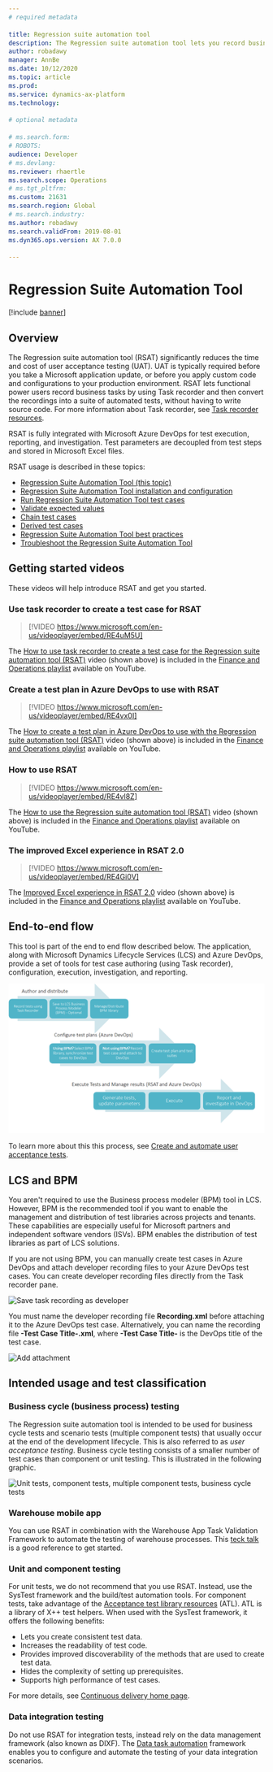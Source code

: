 ```yaml
---
# required metadata

title: Regression suite automation tool
description: The Regression suite automation tool lets you record business tasks using the task recorder and convert them into a suite of automated tests without the need to write source code.
author: robadawy
manager: AnnBe
ms.date: 10/12/2020
ms.topic: article
ms.prod: 
ms.service: dynamics-ax-platform
ms.technology: 

# optional metadata

# ms.search.form: 
# ROBOTS: 
audience: Developer
# ms.devlang: 
ms.reviewer: rhaertle
ms.search.scope: Operations
# ms.tgt_pltfrm: 
ms.custom: 21631
ms.search.region: Global
# ms.search.industry: 
ms.author: robadawy
ms.search.validFrom: 2019-08-01
ms.dyn365.ops.version: AX 7.0.0

---
```


# Regression Suite Automation Tool

[!include [banner](../../includes/banner.md)]

## Overview
The Regression suite automation tool (RSAT) significantly reduces the time and cost of user acceptance testing (UAT). UAT is typically required before you take a Microsoft application update, or before you apply custom code and configurations to your production environment. RSAT lets functional power users record business tasks by using Task recorder and then convert the recordings into a suite of automated tests, without having to write source code. For more information about Task recorder, see [Task recorder resources](../../user-interface/task-recorder.md).

RSAT is fully integrated with Microsoft Azure DevOps for test execution, reporting, and investigation. Test parameters are decoupled from test steps and stored in Microsoft Excel files.

RSAT usage is described in these topics:

+ [Regression Suite Automation Tool (this topic)](rsat-overview.md)
+ [Regression Suite Automation Tool installation and configuration](rsat-install-configure.md)
+ [Run Regression Suite Automation Tool test cases](rsat-run.md)
+ [Validate expected values](rsat-validate-expected.md)
+ [Chain test cases](rsat-chain-test-cases.md)
+ [Derived test cases](rsat-derived-test-cases.md)
+ [Regression Suite Automation Tool best practices](rsat-best-practices.md)
+ [Troubleshoot the Regression Suite Automation Tool](rsat-troubleshooting.md)


## Getting started videos
These videos will help introduce RSAT and get you started.

### Use task recorder to create a test case for RSAT

> [!VIDEO https://www.microsoft.com/en-us/videoplayer/embed/RE4uM5U]

The [How to use task recorder to create a test case for the Regression suite automation tool (RSAT)](https://youtu.be/bBr4BXAxTNI) video (shown above) is included in the [Finance and Operations playlist](https://www.youtube.com/playlist?list=PLcakwueIHoT_SYfIaPGoOhloFoCXiUSyW) available on YouTube.

### Create a test plan in Azure DevOps to use with RSAT

> [!VIDEO https://www.microsoft.com/en-us/videoplayer/embed/RE4vx0I]

The [How to create a test plan in Azure DevOps to use with the Regression suite automation tool (RSAT)](https://youtu.be/3jIuBleAnQk) video (shown above) is included in the [Finance and Operations playlist](https://www.youtube.com/playlist?list=PLcakwueIHoT_SYfIaPGoOhloFoCXiUSyW) available on YouTube.

### How to use RSAT

> [!VIDEO https://www.microsoft.com/en-us/videoplayer/embed/RE4vl8Z]

The [How to use the Regression suite automation tool (RSAT)](https://youtu.be/uhN9JItzGAk) video (shown above) is included in the [Finance and Operations playlist](https://www.youtube.com/playlist?list=PLcakwueIHoT_SYfIaPGoOhloFoCXiUSyW) available on YouTube.

### The improved Excel experience in RSAT 2.0

> [!VIDEO https://www.microsoft.com/en-us/videoplayer/embed/RE4Gi0V]

The [Improved Excel experience in RSAT 2.0](https://youtu.be/fcEkSIVQ1Bg) video (shown above) is included in the [Finance and Operations playlist](https://www.youtube.com/playlist?list=PLcakwueIHoT_SYfIaPGoOhloFoCXiUSyW) available on YouTube. 


## End-to-end flow
This tool is part of the end to end flow described below. The application, along with Microsoft Dynamics Lifecycle Services (LCS) and Azure DevOps, provide a set of tools for test case authoring (using Task recorder), configuration, execution, investigation, and reporting.

![Author, configure, and execute](media/end-to-end.png)

To learn more about this this process, see [Create and automate user acceptance tests](../../lifecycle-services/using-task-guides-and-bpm-to-create-user-acceptance-tests.md).

## LCS and BPM

You aren't required to use the Business process modeler (BPM) tool in LCS. However, BPM is the recommended tool if you want to enable the management and distribution of test libraries across projects and tenants. These capabilities are especially useful for Microsoft partners and independent software vendors (ISVs). BPM enables the distribution of test libraries as part of LCS solutions.

If you are not using BPM, you can manually create test cases in Azure DevOps and attach developer recording files to your Azure DevOps test cases. You can create developer recording files directly from the Task recorder pane.

![Save task recording as developer](media/save-as-developer.png)

You must name the developer recording file **Recording.xml** before attaching it to the Azure DevOps test case. Alternatively, you can name the recording file **-Test Case Title-.xml**, where **-Test Case Title-** is the DevOps title of the test case.

![Add attachment](media/attachments.png)

## Intended usage and test classification

### Business cycle (business process) testing
The Regression suite automation tool is intended to be used for business cycle tests and scenario tests (multiple component tests) that usually occur at the end of the development lifecycle. This is also referred to as *user acceptance testing*. Business cycle testing consists of a smaller number of test cases than component or unit testing. This is illustrated in the following graphic.

![Unit tests, component tests, multiple component tests, business cycle tests](media/business-cycle.png)

### Warehouse mobile app
You can use RSAT in combination with the Warehouse App Task Validation Framework to automate the testing of warehouse processes. This [teck talk](https://community.dynamics.com/365/b/techtalks/posts/finance-and-operations-warehouse-app-task-validation-framework-october-23-2019) is a good reference to get started.

### Unit and component testing
For unit tests, we do not recommend that you use RSAT. Instead, use the SysTest framework and the build/test automation tools. For component tests, take advantage of the [Acceptance test library resources](../acceptance-test-library.md) (ATL). ATL is a library of X++ test helpers. When used with the SysTest framework, it offers the following benefits:
+ Lets you create consistent test data.
+ Increases the readability of test code.
+ Provides improved discoverability of the methods that are used to create test data.
+ Hides the complexity of setting up prerequisites.
+ Supports high performance of test cases.

For more details, see [Continuous delivery home page](../../dev-tools/continuous-delivery-home-page.md).

### Data integration testing
Do not use RSAT for integration tests, instead rely on the data management framework (also known as DIXF). The [Data task automation](../../data-entities/data-task-automation.md) framework enables you to configure and automate the testing of your data integration scenarios.
